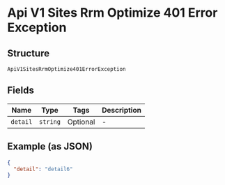 
# Api V1 Sites Rrm Optimize 401 Error Exception

## Structure

`ApiV1SitesRrmOptimize401ErrorException`

## Fields

| Name | Type | Tags | Description |
|  --- | --- | --- | --- |
| `detail` | `string` | Optional | - |

## Example (as JSON)

```json
{
  "detail": "detail6"
}
```

